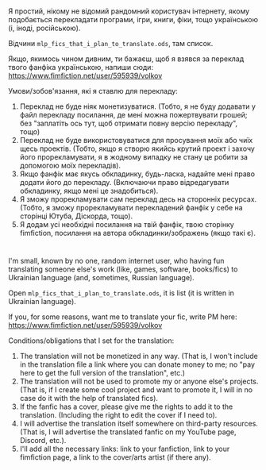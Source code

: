 #
Я простий, нікому не відомий рандомний користувач інтернету, якому подобається перекладати програми, ігри, книги, фіки, тощо українською (і, іноді, російською).

Відчини `mlp_fics_that_i_plan_to_translate.ods`, там список.

Якщо, якимось чином дивним, ти бажаєш, щоб я взявся за переклад твого фанфіка українською, напиши сюди:
https://www.fimfiction.net/user/595939/volkov

Умови/зобов'язання, які я ставлю для перекладу:
1. Переклад не буде ніяк монетизуватися. (Тобто, я не буду додавати у файл перекладу посилання, де мені можна пожертвувати грошей; без "заплатіть ось тут, щоб отримати повну версію перекладу", тощо)
2. Переклад не буде використовуватися для просування моїх або чиїх щесь проектів. (Тобто, якщо я створю якийсь крутий проект і захочу його прорекламувати, я в жодному випадку не стану це робити за допомогою моїх перекладів).
3. Якщо фанфік має якусь обкладинку, будь-ласка, надайте мені право додати його до перекладу. (Включаючи право відредагувати обкладинку, якщо мені це знадобиться).
4. Я зможу прорекламувати сам переклад десь на сторонніх ресурсах. (Тобто, я зможу прорекламувати перекладений фанфік у себе на сторінці Ютуба, Діскорда, тощо).
5. Я додам усі необхідні посилання на твій фанфік, твою сторінку fimfiction, посилання на автора обкладинки/зображень (якщо такі є).
#
I'm small, known by no one, random internet user, who having fun translating someone else's work (like, games, software, books/fics) to Ukrainian language (and, sometimes, Russian language).

Open  `mlp_fics_that_i_plan_to_translate.ods`, it is list (it is written in Ukrainian language).

If you, for some reasons, want me to translate your fic, write PM here:
https://www.fimfiction.net/user/595939/volkov

Conditions/obligations that I set for the translation:
1. The translation will not be monetized in any way. (That is, I won't include in the translation file a link where you can donate money to me; no "pay here to get the full version of the translation", etc.)
2. The translation will not be used to promote my or anyone else's projects. (That is, if I create some cool project and want to promote it, I will in no case do it with the help of translated fics).
3. If the fanfic has a cover, please give me the rights to add it to the translation. (Including the right to edit the cover if I need to).
4. I will advertise the translation itself somewhere on third-party resources. (That is, I will advertise the translated fanfic on my YouTube page, Discord, etc.).
5. I'll add all the necessary links: link to your fanfiction, link to your fimfiction page, a link to the cover/arts artist (if there any).
